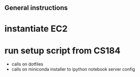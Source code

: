 ## General instructions
# instantiate EC2
# run setup script from CS184
- calls on dotfiles
- calls on miniconda installer to ipython notebook server config